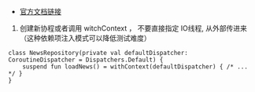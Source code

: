 - [官方文档链接]( https://developer.android.google.cn/jetpack/getting-started)

1. 创建新协程或者调用 witchContext ， 不要直接指定 IO线程, 从外部传进来（这种依赖项注入模式可以降低测试难度）
```
class NewsRepository(private val defaultDispatcher: CoroutineDispatcher = Dispatchers.Default) {
    suspend fun loadNews() = withContext(defaultDispatcher) { /* ... */ }
}

```
